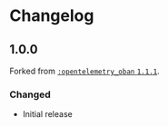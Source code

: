 # Changelog

## 1.0.0

Forked from [`:opentelemetry_oban` `1.1.1`](https://github.com/open-telemetry/opentelemetry-erlang-contrib/releases/tag/opentelemetry-oban-v1.1.1).

### Changed

- Initial release
